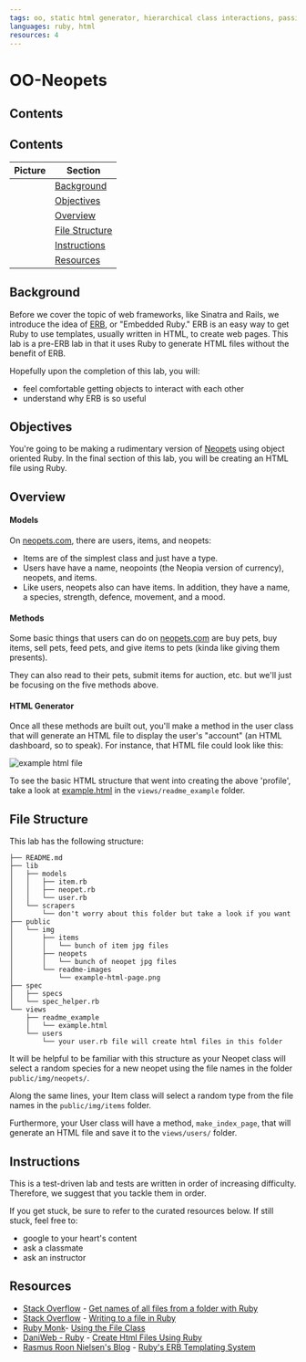 ```yaml
---
tags: oo, static html generator, hierarchical class interactions, passing around objects
languages: ruby, html
resources: 4
---
```


# OO-Neopets

## Contents

## Contents

|Picture                                |Section                                |
|---------------------------------------|---------------------------------------|
|                                       |[Background](#background)              |
|                                       |[Objectives](#objectives)              |
|                                       |[Overview](#overview)                  |
|                                       |[File Structure](#file-structure)      |
|                                       |[Instructions](#instructions)          |
|                                       |[Resources](#resources)                |

## Background

Before we cover the topic of web frameworks, like Sinatra and Rails, we introduce the idea of [ERB](http://www.rrn.dk/rubys-erb-templating-system), or "Embedded Ruby." ERB is an easy way to get Ruby to use templates, usually written in HTML, to create web pages. This lab is a pre-ERB lab in that it uses Ruby to generate HTML files without the benefit of ERB.

Hopefully upon the completion of this lab, you will:
  * feel comfortable getting objects to interact with each other
  * understand why ERB is so useful

## Objectives

You're going to be making a rudimentary version of [Neopets](http://www.neopets.com/) using object oriented Ruby. In the final section of this lab, you will be creating an HTML file using Ruby.

## Overview

#### Models

On [neopets.com](http://www.neopets.com/), there are users, items, and neopets:
* Items are of the simplest class and just have a type.
* Users have have a name, neopoints (the Neopia version of currency), neopets, and items.
* Like users, neopets also can have items. In addition, they have a name, a species, strength, defence, movement, and a mood.

#### Methods

Some basic things that users can do on [neopets.com](http://www.neopets.com/) are buy pets, buy items, sell pets, feed pets, and give items to pets (kinda like giving them presents).

They can also read to their pets, submit items for auction, etc. but we'll just be focusing on the five methods above.

#### HTML Generator

Once all these methods are built out, you'll make a method in the user class that will generate an HTML file to display the user's "account" (an HTML dashboard, so to speak). For instance, that HTML file could look like this:

![example html file](/public/img/readme-images/example-html-page.png)

To see the basic HTML structure that went into creating the above 'profile', take a look at [example.html](/views/readme_example/example.html) in the `views/readme_example` folder.

## File Structure

This lab has the following structure:

```
├── README.md
├── lib
│   ├── models
│   │   ├── item.rb
│   │   ├── neopet.rb
│   │   └── user.rb
│   └── scrapers
│       └── don't worry about this folder but take a look if you want
├── public
│   └── img
│       ├── items
│       │   └── bunch of item jpg files
│       ├── neopets
│       │   └── bunch of neopet jpg files
│       └── readme-images
│           └── example-html-page.png
├── spec
│   ├── specs
│   └── spec_helper.rb
└── views
    ├── readme_example
    │   └── example.html
    └── users
        └── your user.rb file will create html files in this folder
```

It will be helpful to be familiar with this structure as your Neopet class will select a random species for a new neopet using the file names in the folder `public/img/neopets/`. 

Along the same lines, your Item class will select a random type from the file names in the `public/img/items` folder.

Furthermore, your User class will have a method, `make_index_page`, that will generate an HTML file and save it to the `views/users/` folder.

## Instructions

This is a test-driven lab and tests are written in order of increasing difficulty. Therefore, we suggest that you tackle them in order.

If you get stuck, be sure to refer to the curated resources below. If still stuck, feel free to:
 * google to your heart's content
 * ask a classmate
 * ask an instructor

## Resources
* [Stack Overflow](http://stackoverflow.com/) - [Get names of all files from a folder with Ruby](http://stackoverflow.com/a/1755713)
* [Stack Overflow](http://stackoverflow.com/) - [Writing to a file in Ruby](http://stackoverflow.com/a/7915881)
* [Ruby Monk](http://rubymonk.com/)- [Using the File Class](http://rubymonk.com/learning/books/1-ruby-primer/chapters/42-introduction-to-i-o/lessons/90-using-the-file-class)
* [DaniWeb - Ruby](https://www.daniweb.com/web-development/ruby/) - [Create Html Files Using Ruby](https://www.daniweb.com/web-development/ruby/threads/236062/create-html-files-using-ruby)
* [Rasmus Roon Nielsen's Blog](http://www.rrn.dk/) - [Ruby's ERB Templating System](http://www.rrn.dk/rubys-erb-templating-system)
